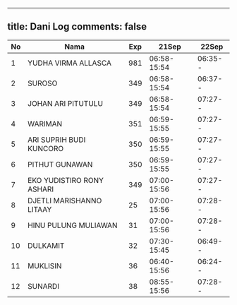 
---
title: Dani Log
comments: false
---

| No | Nama | Exp | 21Sep | 22Sep |
|-----|-----|-----|-----|-----|
| 1 | YUDHA VIRMA ALLASCA  | 981 | 06:58-15:54 | 06:35-- |
| 2 | SUROSO  | 349 | 06:58-15:54 | 06:37-- |
| 3 | JOHAN ARI PITUTULU  | 349 | 06:58-15:54 | 07:27-- |
| 4 | WARIMAN  | 351 | 06:59-15:55 | 07:27-- |
| 5 | ARI SUPRIH BUDI KUNCORO  | 350 | 06:59-15:55 | 07:27-- |
| 6 | PITHUT GUNAWAN  | 350 | 06:59-15:55 | 07:27-- |
| 7 | EKO YUDISTIRO RONY ASHARI  | 349 | 07:00-15:56 | 07:27-- |
| 8 | DJETLI MARISHANNO LITAAY  | 25 | 07:00-15:56 | 07:28-- |
| 9 | HINU PULUNG MULIAWAN  | 31 | 07:00-15:56 | 07:28-- |
| 10 | DULKAMIT  | 32 | 07:30-15:45 | 06:49-- |
| 11 | MUKLISIN  | 36 | 06:40-15:56 | 06:24-- |
| 12 | SUNARDI  | 38 | 08:55-15:56 | 07:28-- |
